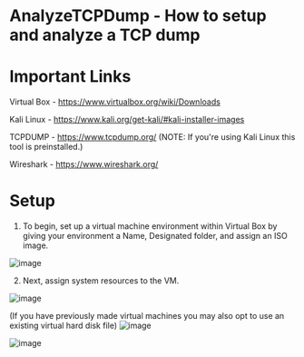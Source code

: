 # AnalyzeTCPDump - How to setup and analyze a TCP dump

# Important Links

Virtual Box - https://www.virtualbox.org/wiki/Downloads

Kali Linux - https://www.kali.org/get-kali/#kali-installer-images

TCPDUMP - https://www.tcpdump.org/ (NOTE: If you're using Kali Linux this tool is preinstalled.)

Wireshark - https://www.wireshark.org/

# Setup
1. To begin, set up a virtual machine environment within Virtual Box by giving your environment a Name, Designated folder, and assign an ISO image.


![image](https://github.com/rharper4/AnalyzeTCPDump/assets/122825833/1a722c17-d87a-4447-85c8-a74f179c01e4)


2. Next, assign system resources to the VM.

![image](https://github.com/rharper4/AnalyzeTCPDump/assets/122825833/24044361-81d0-4950-927d-ba08aefcf8d5)

(If you have previously made virtual machines you may also opt to use an existing virtual hard disk file)
![image](https://github.com/rharper4/AnalyzeTCPDump/assets/122825833/7b96e426-1b2a-4293-ae0f-c7f68de581ba)


![image](https://github.com/rharper4/AnalyzeTCPDump/assets/122825833/0cac5bd7-eaed-4951-920c-09426545ee5c)


